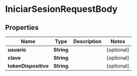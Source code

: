 

# IniciarSesionRequestBody


## Properties

Name | Type | Description | Notes
------------ | ------------- | ------------- | -------------
**usuario** | **String** |  |  [optional]
**clave** | **String** |  |  [optional]
**tokenDispositivo** | **String** |  |  [optional]



